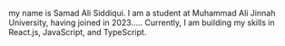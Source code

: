   my name is Samad Ali Siddiqui. I am a student at Muhammad Ali Jinnah University, having joined in 2023..... 
Currently, I am building my skills in React.js, JavaScript, and TypeScript. 
   
  
 
